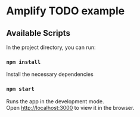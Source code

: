 # Amplify TODO example

## Available Scripts

In the project directory, you can run:

### `npm install`

Install the necessary dependencies

### `npm start`

Runs the app in the development mode.<br />
Open [http://localhost:3000](http://localhost:3000) to view it in the browser.
